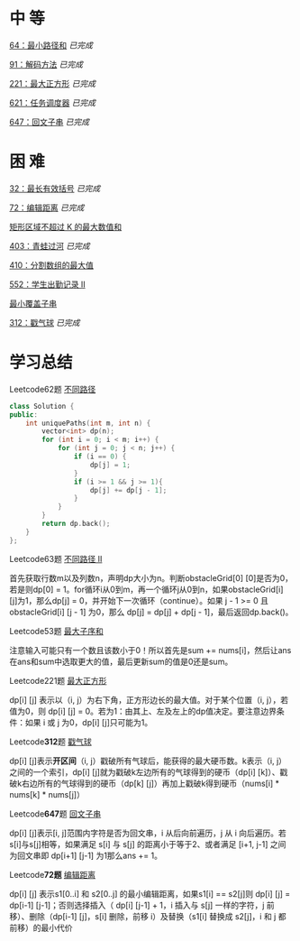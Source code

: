 # 中 等

[64：最小路径和](https://github.com/libracjj/AlgorithmQIUZHAO/blob/master/Week_04/Leetcode_64.cpp)          *已完成*          

[91：解码方法](https://github.com/libracjj/AlgorithmQIUZHAO/blob/master/Week_04/Leetcode_91.cpp)          *已完成*          

[221：最大正方形](https://github.com/libracjj/AlgorithmQIUZHAO/blob/master/Week_04/Leetcode_221.cpp)          *已完成*          

[621：任务调度器](https://github.com/libracjj/AlgorithmQIUZHAO/blob/master/Week_04/Leetcode_621.cpp)          *已完成*          

[647：回文子串](https://github.com/libracjj/AlgorithmQIUZHAO/blob/master/Week_04/Leetcode_647.cpp)          *已完成*          

# 困 难

[32：最长有效括号](https://github.com/libracjj/AlgorithmQIUZHAO/blob/master/Week_04/Leetcode_32.cpp)          *已完成*          

[72：编辑距离](https://github.com/libracjj/AlgorithmQIUZHAO/blob/master/Week_04/Leetcode_72.cpp)          *已完成*          

[矩形区域不超过 K 的最大数值和](https://leetcode-cn.com/problems/max-sum-of-rectangle-no-larger-than-k/)

[403：青蛙过河](https://github.com/libracjj/AlgorithmQIUZHAO/blob/master/Week_04/Leetcode_403.cpp)          *已完成*          

[410：分割数组的最大值](https://leetcode-cn.com/problems/split-array-largest-sum)

[552：学生出勤记录 II ](https://leetcode-cn.com/problems/student-attendance-record-ii/)

[最小覆盖子串](https://leetcode-cn.com/problems/minimum-window-substring/)

[312：戳气球](https://github.com/libracjj/AlgorithmQIUZHAO/blob/master/Week_04/Leetcode_312.cpp)          *已完成*          

# 学习总结

Leetcode62题 [不同路径](https://leetcode-cn.com/problems/unique-paths/)

```C++
class Solution {
public:
    int uniquePaths(int m, int n) {
        vector<int> dp(n);
        for (int i = 0; i < m; i++) {
            for (int j = 0; j < n; j++) {
                if (i == 0) {
                    dp[j] = 1;
                }
                if (i >= 1 && j >= 1){
                    dp[j] += dp[j - 1];
                }
            }
        }
        return dp.back();
    }
};
```

Leetcode63题 [不同路径 II](https://leetcode-cn.com/problems/unique-paths-ii/)    

首先获取行数m以及列数n，声明dp大小为n。判断obstacleGrid[0] [0]是否为0，若是则dp[0] = 1。for循环i从0到m，再一个循环j从0到n，如果obstacleGrid[i] [j]为1，那么dp[j] = 0，并开始下一次循环（continue）。如果 j - 1 >= 0 且 obstacleGrid[i] [j - 1] 为0，那么 dp[j] = dp[j] + dp[j - 1]，最后返回dp.back()。

Leetcode53题 [最大子序和](https://leetcode-cn.com/problems/maximum-subarray/)

注意输入可能只有一个数且该数小于0！所以首先是sum += nums[i]，然后让ans在ans和sum中选取更大的值，最后更新sum的值是0还是sum。

Leetcode221题 [最大正方形](https://leetcode-cn.com/problems/maximal-square/)

dp[i] [j] 表示以（i, j）为右下角，正方形边长的最大值。对于某个位置（i, j），若值为0，则 dp[i] [j] = 0。若为1：由其上、左及左上的dp值决定。要注意边界条件：如果 i 或 j 为0，dp[i] [j]只可能为1。

Leetcode**312**题 [戳气球](https://leetcode-cn.com/problems/burst-balloons/)

dp[i] [j]表示**开区间**（i, j）戳破所有气球后，能获得的最大硬币数。k表示（i, j）之间的一个索引，dp[i] [j]就为戳破k左边所有的气球得到的硬币（dp[i] [k]）、戳破k右边所有的气球得到的硬币（dp[k] [j]）再加上戳破k得到硬币（nums[i] * nums[k] * nums[j]）

Leetcode**647**题 [回文子串](https://leetcode-cn.com/problems/palindromic-substrings/)

dp[i] [j]表示[i, j]范围内字符是否为回文串，i 从后向前遍历，j 从 i 向后遍历。若s[i]与s[j]相等，如果满足 s[i] 与 s[j] 的距离小于等于2、或者满足 [i+1, j-1] 之间为回文串即 dp[i+1] [j-1] 为1那么ans += 1。

Leetcode**72题** [编辑距离](https://leetcode-cn.com/problems/edit-distance/)

dp[i] [j] 表示s1[0..i] 和 s2[0..j] 的最小编辑距离，如果s1[i] == s2[j]则 dp[i] [j] = dp[i-1] [j-1]；否则选择插入（ dp[i] [j-1] + 1，i 插入与 s[j] 一样的字符，j 前移）、删除（dp[i-1] [j]，s[i]  删除，前移 i）及替换（s1[i] 替换成 s2[j]，i 和 j 都前移）的最小代价


